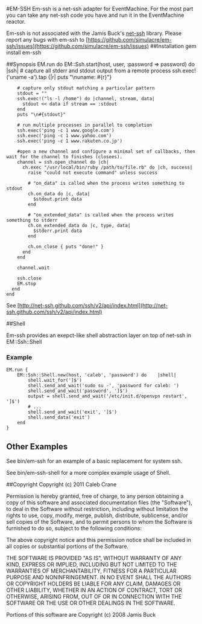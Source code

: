 #EM-SSH
Em-ssh is a net-ssh adapter for EventMachine. For the most part you can take any net-ssh code you have and run it in the EventMachine reactor.

Em-ssh is not associated with the Jamis Buck's [net-ssh](http://net-ssh.github.com/) library. Please report any bugs with em-ssh to [https://github.com/simulacre/em-ssh/issues](https://github.com/simulacre/em-ssh/issues)
##Installation
	gem install em-ssh

##Synopsis
	EM.run do
	  EM::Ssh.start(host, user, :password => password) do |ssh|
	    # capture all stderr and stdout output from a remote process
	    ssh.exec!('uname -a').tap {|r| puts "\nuname: #{r}"}
    
	    # capture only stdout matching a particular pattern
	    stdout = ""
	    ssh.exec!("ls -l /home") do |channel, stream, data|
	      stdout << data if stream == :stdout
	    end
	    puts "\n#{stdout}"
    
	    # run multiple processes in parallel to completion
	    ssh.exec('ping -c 1 www.google.com')
	    ssh.exec('ping -c 1 www.yahoo.com')
	    ssh.exec('ping -c 1 www.rakuten.co.jp')
    
	    #open a new channel and configure a minimal set of callbacks, then wait for the channel to finishes (closees).
	    channel = ssh.open_channel do |ch|
	      ch.exec "/usr/local/bin/ruby /path/to/file.rb" do |ch, success|
	        raise "could not execute command" unless success
    
	        # "on_data" is called when the process writes something to stdout
	        ch.on_data do |c, data|
	          $stdout.print data
	        end
        
	        # "on_extended_data" is called when the process writes something to stderr
	        ch.on_extended_data do |c, type, data|
	          $stderr.print data
	        end
        
	        ch.on_close { puts "done!" }
	      end
	    end
    
	    channel.wait

	    ssh.close
	    EM.stop
	  end
	end

See [http://net-ssh.github.com/ssh/v2/api/index.html](http://net-ssh.github.com/ssh/v2/api/index.html)

##Shell
 
Em-ssh provides an exepct-like shell abstraction layer on top of net-ssh in EM::Ssh::Shell

### Example
	EM.run {
		EM::Ssh::Shell.new(host, 'caleb', 'password') do	|shell|
			shell.wait_for(']$')
			shell.send_and_wait('sudo su -', 'password for caleb: ')
			shell.send_and_wait('password', ']$')
			output = shell.send_and_wait('/etc/init.d/openvpn restart', ']$')
			# ...
			shell.send_and_wait('exit', ']$')
			shell.send_data('exit')
		end
	}



## Other Examples
See bin/em-ssh for an example of a basic replacement for system ssh.

See bin/em-ssh-shell for a more complex example usage of Shell.


##Copyright
Copyright (c) 2011 Caleb Crane

Permission is hereby granted, free of charge, to any person obtaining
a copy of this software and associated documentation files (the
"Software"), to deal in the Software without restriction, including
without limitation the rights to use, copy, modify, merge, publish,
distribute, sublicense, and/or sell copies of the Software, and to
permit persons to whom the Software is furnished to do so, subject to
the following conditions:

The above copyright notice and this permission notice shall be
included in all copies or substantial portions of the Software.

THE SOFTWARE IS PROVIDED "AS IS", WITHOUT WARRANTY OF ANY KIND,
EXPRESS OR IMPLIED, INCLUDING BUT NOT LIMITED TO THE WARRANTIES OF
MERCHANTABILITY, FITNESS FOR A PARTICULAR PURPOSE AND
NONINFRINGEMENT. IN NO EVENT SHALL THE AUTHORS OR COPYRIGHT HOLDERS BE
LIABLE FOR ANY CLAIM, DAMAGES OR OTHER LIABILITY, WHETHER IN AN ACTION
OF CONTRACT, TORT OR OTHERWISE, ARISING FROM, OUT OF OR IN CONNECTION
WITH THE SOFTWARE OR THE USE OR OTHER DEALINGS IN THE SOFTWARE.


Portions of this software are Copyright (c) 2008 Jamis Buck
